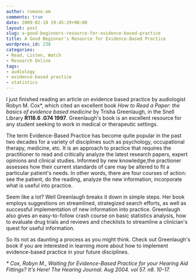 ```yaml
---
author: romano.em
comments: true
date: 2009-02-18 19:45:29+00:00
layout: post
slug: a-good-beginners-resource-for-evidence-based-practice
title: A Good Beginner's Resource for Evidence-Based Practice
wordpress_id: 238
categories:
- Read, Listen, Watch
- Research Online
tags:
- audiology
- evidence-based practice
- statistics
---
```


I just finished reading an article on evidence based practice by audiologist Robyn M. Cox*, which cited an excellent book _How to Read a Paper: the basics of evidence based medicine_ by Trisha Greenlaugh, in the Snell Library **R118.6 .G74 1997**. Greenlaugh's book is an excellent resource for any student seeking to work in medical or therapeutic settings.

The term Evidence-Based Practice has become quite popular in the past two decades for a variety of disciplines such as psychology, occupational therapy, medicine, etc. It is an approach to practice that requires the practitioner to read and critically analyze the latest research papers, expert opinions and clinical studies. Informed by new knowledge,the practioner assesses how their current standards of care may be altered to fit a particular patient's needs. In other words, there are four courses of action: see the patient, do the reading, analyze the new information, incorporate what is useful into practice.

Seem like a lot? Well Greenlaugh breaks it down in simple steps. Her book employs suggestions on streamlined, strategized search efforts, as well as successful implementation of new information into practice. Greenlaugh also gives an easy-to-follow crash course on basic statistics analysis, how to evaluate drug trials and reviews and checklists to streamline a clinician's quest for useful information.

So its not as daunting a process as you might think. Check out Greenlaugh's book if you are interested in learning more about how to implement evidence-based practice in your future disciplines.

_* Cox, Robyn M., Waiting for Evidence-Based Practice for your Hearing Aid Fittings? It's Here! The Hearing Journal. Aug 2004. vol 57. n8. 10-17._
